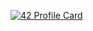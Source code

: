 [![42 Profile Card](https://1337-readme.vercel.app/api/profile?cursus=42cursus&email=hide&login=zjamali)](https://github.com/mohouyizme/1337-readme)
